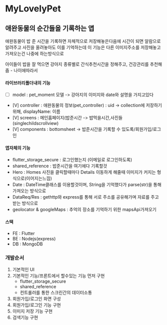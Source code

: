 # MyLovelyPet
## 애완동물의 순간들을 기록하는 앱

애완동물이 밥 준 시간을 기록하면 자체적으로 저장해놓은다음에
시간이 되면 알람으로 알려주고
사진을 올려놓아도 이를 기억하는데 이 기능은 다른 이미지주소를 저장해놓고 가져오는건 나중에 하는방식으로

아이들이 밥을 잘 먹으면 강아지 종류별로 간식추천시간을 정해주고,
건강관리를 추천해줌 - 나이에따라서


#### 라이브러리폴더내의 기능
- [ ] model : pet_moment 모델 -> 강아지의 이미지와 date와 설명을 가지고있다
- [V] controller : 애완동물의 정보(pet_controller) : uid -> collection에 저장하기위해, displayName: 이름
- [V] screens : 메인홈페이지(밥준시간 -> 밥먹을시간,사진들(singlechildscrollview)
- [V] components : bottomsheet -> 밥준시간을 기록할 수 있도록/회원가입/로그인


#### 앱자체의 기능
- flutter_storage_secure : 로그인했는지 (이메일로 로그인하도록)
- shared_reference : 밥준시간을 여기에다 기록할것
- Hero : Homes 사진을 클릭할때마다 Details 이동하게 해줄때 이미지가 커지는 형식으로(이어지는느낌)
- Date : DateTime클래스를 이용할것이며, String을 기억했다가 parse(str)을 통해 가져오는 방식으로
- DataReq/Res : gethttp와 express를 통해 서로 주소를 공유해가며 자료를 주고 받는 방식으로
- geolocator & googleMaps : 추억의 장소를 기억하기 위한 mapsApi가져오기


#### 스택
- FE : Flutter
- BE : Nodejs(express)
- DB : MongoDB

### 개발순서

1. 기본적인 UI
2. 기본적인 기능/프론트에서 할수있는 기능 먼저 구현
    - flutter_storage_secure
    - shared_reference
    - 컨트롤러를 통한 스크린간의 데이터소통
3. 회원가입/로그인 화면 구성
4. 회원가입/로그인 기능 구현
5. 이미지 저장 기능 구현
6. 검색기능 구현